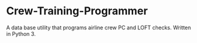 # Crew-Training-Programmer
A data base utility that programs airline crew PC and LOFT checks. Written in Python 3.
